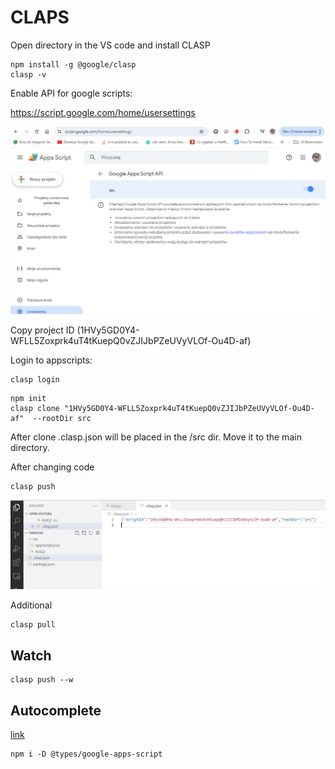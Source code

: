 # CLAPS

<!--more-->


Open directory in the VS code and install CLASP
```
npm install -g @google/clasp
clasp -v
```

Enable API for google scripts:

https://script.google.com/home/usersettings

![img](./Images/Settings.png)

Copy project ID (1HVy5GD0Y4-WFLL5Zoxprk4uT4tKuepQ0vZJIJbPZeUVyVLOf-Ou4D-af)

Login to appscripts:
```
clasp login
```

```
npm init
clasp clone "1HVy5GD0Y4-WFLL5Zoxprk4uT4tKuepQ0vZJIJbPZeUVyVLOf-Ou4D-af"  --rootDir src
```
After clone .clasp.json will be placed in the /src dir. Move it to the main directory.

After changing code

```
clasp push
```
![](Images/FilesStructure.png)

Additional
```
clasp pull
```

## Watch
```
clasp push --w
```

## Autocomplete

[link](https://github.com/google/clasp/blob/master/docs/typescript.md)
```
npm i -D @types/google-apps-script
```